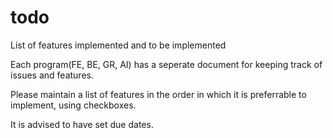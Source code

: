# todo
List of features implemented and to be implemented

Each program(FE, BE, GR, AI) has a seperate document for keeping track of issues and features.

Please maintain a list of features in the order in which it is preferrable to implement, using checkboxes.

It is advised to have set due dates.
